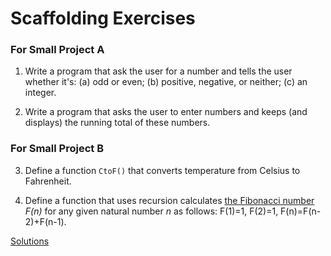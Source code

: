 # Scaffolding Exercises

### For Small Project A

1. Write a program that ask the user for a number and tells the user whether it's:
(a) odd or even; (b) positive, negative, or neither; (c) an integer.

2. Write a program that asks the user to enter numbers and keeps (and displays) the running total
of these numbers.

### For Small Project B

3. Define a function `CtoF()` that converts temperature from Celsius to Fahrenheit.

4. Define a function that uses recursion calculates [the Fibonacci number](https://en.wikipedia.org/wiki/Fibonacci_number) *F(n)* for any given natural number *n* as follows: F(1)=1, F(2)=1, F(n)=F(n-2)+F(n-1).

[Solutions](scaffolding_solutions.md)
